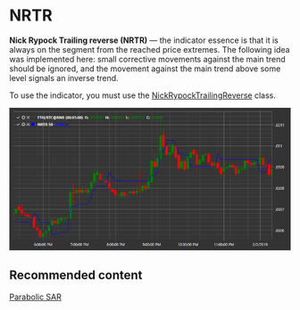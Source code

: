# NRTR

**Nick Rypock Trailing reverse (NRTR)** — the indicator essence is that it is always on the segment from the reached price extremes. The following idea was implemented here: small corrective movements against the main trend should be ignored, and the movement against the main trend above some level signals an inverse trend. 

To use the indicator, you must use the [NickRypockTrailingReverse](xref:StockSharp.Algo.Indicators.NickRypockTrailingReverse) class. 

![IndicatorNickRypockTrailingReverse](../../../../images/indicatornickrypocktrailingreverse.png)

## Recommended content

[Parabolic SAR](parabolic_sar.md)
